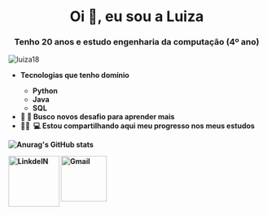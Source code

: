 <h1 align="center">Oi &#x1F44B;, eu sou  a Luiza</h1>
<h3 align="center">Tenho 20 anos e estudo engenharia da computação (4º ano) </h3>

<p align=" left"> <img src="https://komarev.com/ghpvc/?username=luiza18&label=Profile%20views&color=0e75b6&style=flat" alt="luiza18" /> </p>

<ul>
  <li><b>Tecnologias que tenho domínio<b></li>
      <ul>
        <li>Python</li>
        <li>Java</li>
        <li>SQL</li>
     </ul>
    
   <li>&#x1F50E; &#x1F4BC; Busco novos desafio para aprender mais</li>
   <li>👩‍💻 &#x200D; &#x1F4BB; Estou compartilhando aqui meu progresso nos meus estudos</li>
</ul>

![Anurag's GitHub stats](https://github-readme-stats.vercel.app/api?username=Luiza18&show_icons=true&theme=cobalt)

<a target="_blank" href="https://www.linkedin.com/in/luiza-rodrigues-alves-santos/">
  <img align="left" alt="LinkdeIN" width="100px" src=https://img.shields.io/badge/LinkedIn-0077B5?style=for-the-badge&logo=linkedin&logoColor=white />
  
<a target="_blank" href="luizarodriguesalves18@gmial.com">
  <img align="left" alt="Gmail" width="90px" src="https://img.shields.io/badge/Gmail-D14836?style=for-the-badge&logo=gmail&logoColor=white" />
</a>
